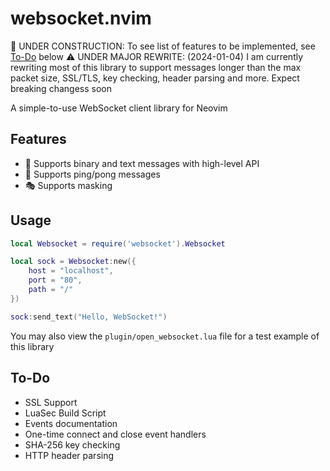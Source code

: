 # websocket.nvim

🚧 UNDER CONSTRUCTION: To see list of features to be implemented, see [To-Do](#to-do) below
⚠️ UNDER MAJOR REWRITE: (2024-01-04) I am currently rewriting most of this library to support messages longer than the max packet size, SSL/TLS, key checking, header parsing and more. Expect breaking changess soon

A simple-to-use WebSocket client library for Neovim

## Features
* 📨 Supports binary and text messages with high-level API
* 🏓 Supports ping/pong messages
* 🎭 Supports masking

## Usage

```lua
local Websocket = require('websocket').Websocket

local sock = Websocket:new({
    host = "localhost",
    port = "80",
    path = "/"
})

sock:send_text("Hello, WebSocket!")
```

You may also view the `plugin/open_websocket.lua` file for a test example of this library

## To-Do

* SSL Support
* LuaSec Build Script
* Events documentation
* One-time connect and close event handlers
* SHA-256 key checking
* HTTP header parsing
